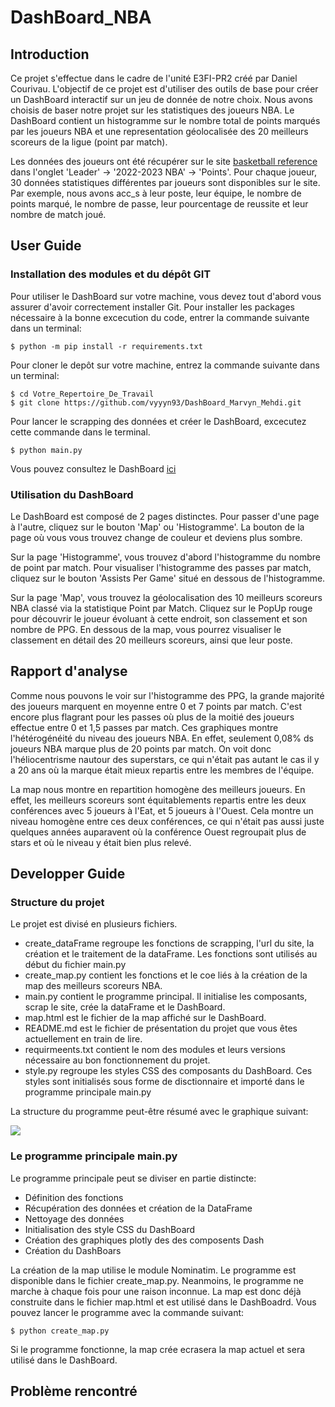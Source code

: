 # DashBoard_NBA
## Introduction
Ce projet s'effectue dans le cadre de l'unité E3FI-PR2 créé par Daniel Courivau. L'objectif de ce projet est d'utiliser des outils de base pour créer un DashBoard interactif sur un jeu de donnée de notre choix. Nous avons choisis de baser notre projet sur les statistiques des joueurs NBA. Le DashBoard contient un histogramme sur le nombre total de points marqués par les joueurs NBA et une representation géolocalisée des 20 meilleurs scoreurs de la ligue (point par match).

Les données des joueurs ont été récupérer sur le site  [basketball reference](https://www.basketball-reference.com) dans l'onglet 'Leader' -> '2022-2023 NBA' -> 'Points'.
Pour chaque joueur, 30 données statistiques différentes par joueurs sont disponibles sur le site. Par exemple, nous avons acc_s à leur poste, leur équipe, le nombre de points marqué, le nombre de passe, leur pourcentage de reussite et leur nombre de match joué.

## User Guide
### Installation des modules et du dépôt GIT
Pour utiliser le DashBoard sur votre machine, vous devez tout d'abord vous assurer d'avoir correctement installer Git. Pour installer les packages nécessaire à la bonne excecution du code, entrer la commande suivante dans un terminal:
``` 
$ python -m pip install -r requirements.txt
```

Pour cloner le depôt sur votre machine, entrez la commande suivante dans un terminal:
```
$ cd Votre_Repertoire_De_Travail
$ git clone https://github.com/vyyyn93/DashBoard_Marvyn_Mehdi.git
```

Pour lancer le scrapping des données et créer le DashBoard, excecutez cette commande dans le terminal.
```
$ python main.py
```

Vous pouvez consultez le DashBoard [ici](http://127.0.0.1:8050/) 

### Utilisation du DashBoard
Le DashBoard est composé de 2 pages distinctes. Pour passer d'une page à l'autre, cliquez sur le bouton 'Map' ou 'Histogramme'. La bouton de la page où vous vous trouvez change de couleur et deviens plus sombre.  

Sur la page 'Histogramme', vous trouvez d'abord l'histogramme du nombre de point par match. Pour visualiser l'histogramme des passes par match, cliquez sur le bouton 'Assists Per Game' situé en dessous de l'histogramme.

Sur la page 'Map', vous trouvez la géolocalisation des 10 meilleurs scoreurs NBA classé via la statistique Point par Match. Cliquez sur le PopUp rouge pour découvrir le joueur évoluant à cette endroit, son classement et son nombre de PPG.
En dessous de la map, vous pourrez visualiser le classement en détail des 20 meilleurs scoreurs, ainsi que leur poste.

## Rapport d'analyse
Comme nous pouvons le voir sur l'histogramme des PPG, la grande majorité des joueurs marquent en moyenne entre 0 et 7 points par match. C'est encore plus flagrant pour les passes où plus de la moitié des joueurs effectue entre 0 et 1,5 passes par match. Ces graphiques montre l'hétérogénéité du niveau des joueurs NBA. En effet, seulement 0,08% ds joueurs NBA marque plus de 20 points par match. On voit donc l'héliocentrisme nautour des superstars, ce qui n'était pas autant le cas il y a 20 ans où la marque était mieux repartis entre les membres de l'équipe.  

La map nous montre en repartition homogène des meilleurs joueurs. En effet, les meilleurs scoreurs sont équitablements repartis entre les deux conférences avec 5 joueurs à l'Eat, et 5 joueurs à l'Ouest.
Cela montre un niveau homogène entre ces deux conférences, ce qui n'était pas aussi juste quelques années auparavent où la conférence Ouest regroupait plus de stars et où le niveau y  était bien plus relevé.
  
## Developper Guide
### Structure du projet
Le projet est divisé en plusieurs fichiers.
* create_dataFrame regroupe les fonctions de scrapping, l'url du site, la création et le traitement de la dataFrame. Les fonctions sont utilisés au début du fichier main.py
* create_map.py contient les fonctions et le coe liés à la création de la map des meilleurs scoreurs NBA.
* main.py contient le programme principal. Il initialise les composants, scrap le site, crée la dataFrame et le DashBoard.
* map.html est le fichier de la map affiché sur le DashBoard.
* README.md est le fichier de présentation du projet que vous êtes actuellement en train de lire.
* requirmeents.txt contient le nom des modules et leurs versions nécessaire au bon fonctionnement du projet.
* style.py regroupe les styles CSS des composants du DashBoard. Ces styles sont initialisés sous forme de disctionnaire et importé dans le programme principale main.py

La structure du programme peut-être résumé avec le graphique suivant:  

[![](https://mermaid.ink/img/pako:eNpNUDEOgzAM_ErkiUq0D2DoUtStEx0jVVZiChIJKJgB0T6o7-jH6gBFZLByzt3ZuQlMawkyeAbsKnXPtVdyTN8nPY8NnbrxoI7Hs3rNUF2K4uWw9kks8XHh2zIxgZDpYZHxGtDtlFtrVq4DMDCJSXeq2DUrUeCeIvDvGombnwnfD3LdehUFs5P2kIKjIGorn5migwauyJGGTK6WShwa1qD9W6g4cFuM3kDGYaAUhk6WpLxGicFBVmLTS5dszW24LQHNOb1_r9JnQA?type=png)](https://mermaid-js.github.io/mermaid-live-editor/edit#pako:eNpNUDEOgzAM_ErkiUq0D2DoUtStEx0jVVZiChIJKJgB0T6o7-jH6gBFZLByzt3ZuQlMawkyeAbsKnXPtVdyTN8nPY8NnbrxoI7Hs3rNUF2K4uWw9kks8XHh2zIxgZDpYZHxGtDtlFtrVq4DMDCJSXeq2DUrUeCeIvDvGombnwnfD3LdehUFs5P2kIKjIGorn5migwauyJGGTK6WShwa1qD9W6g4cFuM3kDGYaAUhk6WpLxGicFBVmLTS5dszW24LQHNOb1_r9JnQA)


### Le programme principale main.py
Le programme principale peut se diviser en partie distincte:
* Définition des fonctions
* Récupération des données et création de la DataFrame
* Nettoyage des données
* Initialisation des style CSS du DashBoard
* Création des graphiques plotly des des composents Dash
* Création du DashBoars

La création de la map utilise le module Nominatim. Le programme est disponible dans le fichier create_map.py. Neanmoins, le programme ne marche à chaque fois pour une raison inconnue. La map est donc déjà construite dans le fichier map.html et est utilisé dans le DashBoadrd. 
Vous pouvez lancer le programme avec la commande suivant:
```
$ python create_map.py
```
Si le programme fonctionne, la map crée ecrasera la map actuel et sera utilisé dans le DashBoard.

## Problème rencontré

